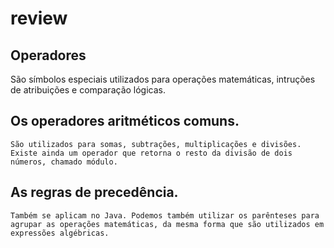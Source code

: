 # review

## Operadores
São símbolos especiais utilizados para operações matemáticas, intruções de atribuições e comparação lógicas.

## Os operadores aritméticos comuns. 
	São utilizados para somas, subtrações, multiplicações e divisões.
	Existe ainda um operador que retorna o resto da divisão de dois números, chamado módulo.
	
## As regras de precedência.
	Também se aplicam no Java. Podemos também utilizar os parênteses para agrupar as operações matemáticas, da mesma forma que são utilizados em expressões algébricas.